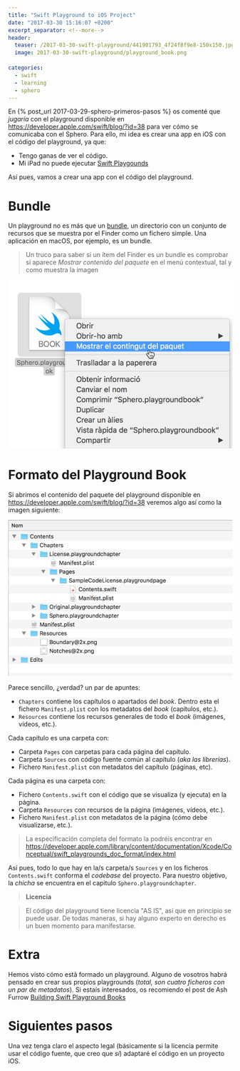 ```yaml
---
title: "Swift Playground to iOS Project"
date: "2017-03-30 15:16:07 +0200"
excerpt_separator: <!--more-->
header:
  teaser: /2017-03-30-swift-playground/441901793_4f24f8f9e8-150x150.jpg
  image: 2017-03-30-swift-playground/playground_book.png

categories:
  - swift
  - learning
  - sphero
---
```

En {% post_url 2017-03-29-sphero-primeros-pasos %} os comenté que _jugaría_ con el playground disponible en https://developer.apple.com/swift/blog/?id=38 para ver cómo se comunicaba con el Sphero. Para ello, mi idea es crear una app en iOS con el código del playground, ya que:

* Tengo ganas de ver el código.
* Mi iPad no puede ejecutar [Swift Playgounds](http://www.apple.com/swift/playgrounds/)

Así pues, vamos a crear una app con el código del playground.

<!--more-->

# Bundle

Un playground no es más que un [bundle](https://developer.apple.com/library/content/documentation/General/Conceptual/DevPedia-CocoaCore/Bundle.html), un directorio con un conjunto de recursos que se muestra por el Finder como un fichero simple. Una aplicación en macOS, por ejemplo, es un bundle.

> Un truco para saber si un ítem del Finder es un bundle es comprobar si aparece _Mostrar contenido del paquete_ en el menú contextual, tal y como muestra la imagen

![show package contents](/images/2017-03-30-swift-playground/bundle.png)

# Formato del Playground Book

Si abrimos el contenido del paquete del playground disponible en https://developer.apple.com/swift/blog/?id=38 veremos algo así como la imagen siguiente:

![playground book](/images/2017-03-30-swift-playground/playground_book.png)

Parece sencillo, ¿verdad? un par de apuntes:

- `Chapters` contiene los capítulos o apartados del _book_. Dentro esta el fichero `Manifest.plist` con los metadatos del _book_ (capítulos, etc.).
- `Resources` contiene los recursos generales de todo el _book_ (imágenes, vídeos, etc.).

Cada capítulo es una carpeta con:

- Carpeta `Pages` con carpetas para cada página del capítulo.
- Carpeta `Sources` con código fuente común al capítulo (_aka las librerías_).
- Fichero `Manifest.plist` con metadatos del capítulo (páginas, etc).

Cada página es una carpeta con:

- Fichero `Contents.swift` con el código que se visualiza (y ejecuta) en la página.
- Carpeta `Resources` con recursos de la página (imágenes, vídeos, etc.).
- Fichero `Manifest.plist` con metadatos de la página (cómo debe visualizarse, etc.).

> La especificación completa del formato la podréis encontrar en  https://developer.apple.com/library/content/documentation/Xcode/Conceptual/swift_playgrounds_doc_format/index.html

Así pues, todo lo que hay en la/s carpeta/s `Sources` y en los ficheros `Contents.swift` conforma el _codebase_ del proyecto. Para nuestro objetivo, la _chicha_ se encuentra en el capitulo `Sphero.playgroundchapter`.

> **Licencia**

> El código del playground tiene licencia "AS IS", así que en principio se puede usar. De todas maneras, si hay alguno experto en derecho es un buen momento para manifestarse.


# Extra

Hemos visto cómo está formado un playground. Alguno de vosotros habrá pensado en crear sus propios playgrounds (_total, son cuatro ficheros con un par de metadatos_). Si estaís interesados, os recomiendo el post de Ash Furrow [Building Swift Playground Books](https://ashfurrow.com/blog/building-swift-playground-books/)

# Siguientes pasos

Una vez tenga claro el aspecto legal (básicamente si la licencia permite usar el código fuente, que creo que _sí_) adaptaré el código en un proyecto iOS.
